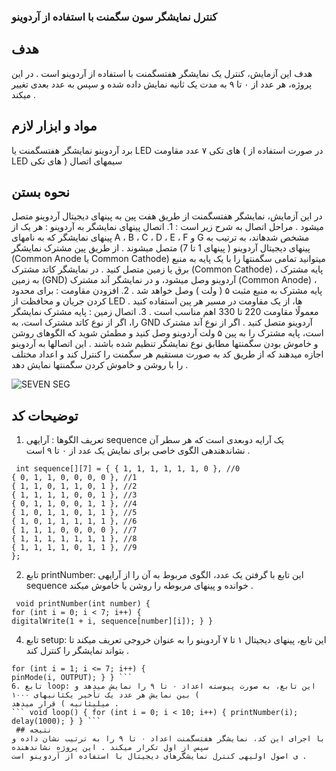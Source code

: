 ### کنترل نمایشگر سون سگمنت با استفاده از آردوینو
## هدف
هدف این آزمایش، کنترل یک نمایشگر هفتسگمنت با استفاده از آردوینو است . در این پروژه، هر عدد از ۰ تا ۹ به مدت یک
ثانیه نمایش داده شده و سپس به عدد بعدی تغییر میکند .
## مواد و ابزار لازم
برد آردوینو
نمایشگر هفتسگمنت یا LED های تکی
۷ عدد مقاومت ( در صورت استفاده از LED های تکی ) سیمهای اتصال
## نحوه بستن
در این آزمایش، نمایشگر هفتسگمنت از طریق هفت پین به پینهای دیجیتال آردوینو متصل میشود . مراحل اتصال به شرح
زیر است : 1. اتصال پینهای نمایشگر به آردوینو : هر یک از پینهای نمایشگر که به نامهای A ، B ، C ، D ، E ، F و G مشخص شدهاند، به ترتیب به پینهای دیجیتال آردوینو
( پینهای 1 تا 7) متصل میشوند . از طریق پین مشترک نمایشگر (Common Anode یا Common Cathode) میتوانید تمامی سگمنتها را با یک پایه
به منبع برق یا زمین متصل کنید . در نمایشگر کاتد مشترک (Common Cathode) ، پایه مشترک به زمین (GND)
آردوینو وصل میشود، و در نمایشگر آند مشترک (Common Anode) ، پایه مشترک به منبع مثبت ۵ ( ولت ) وصل خواهد
شد . 2. افزودن مقاومت : برای محدود کردن جریان و محافظت از LED ها، از یک مقاومت در مسیر هر پین استفاده کنید . معمولًا مقاومت 220 تا
330 اهم مناسب است . 3. اتصال زمین : پایه مشترک نمایشگر را، اگر از نوع کاتد مشترک است، به GND آردوینو متصل کنید . اگر از نوع آند مشترک است، پایه مشترک را به پین ۵ ولت آردوینو وصل کنید و مطمئن شوید که الگوهای روشن و
خاموش بودن سگمنتها مطابق نوع نمایشگر تنظیم شده باشند . این اتصالها به آردوینو اجازه میدهند که از طریق کد به صورت مستقیم هر سگمنت را کنترل کند و اعداد مختلف را با
روشن و خاموش کردن سگمنتها نمایش دهد .

![SEVEN SEG](https://github.com/user-attachments/assets/46a227dd-28f9-4802-ab95-ff4f4e03e76e)

## توضیحات کد
1. تعریف الگوها : آرایهی sequence یک آرایه دوبعدی است که هر سطر آن نشاندهندهی الگوی خاصی برای نمایش یک
عدد از ۰ تا ۹ است .
```
 int sequence[][7] = { { 1, 1, 1, 1, 1, 1, 0 }, //0
{ 0, 1, 1, 0, 0, 0, 0 }, //1
{ 1, 1, 0, 1, 1, 0, 1 }, //2
{ 1, 1, 1, 1, 0, 0, 1 }, //3
{ 0, 1, 1, 0, 0, 1, 1 }, //4
{ 1, 0, 1, 1, 0, 1, 1 }, //5
{ 1, 0, 1, 1, 1, 1, 1 }, //6
{ 1, 1, 1, 0, 0, 0, 0 }, //7
{ 1, 1, 1, 1, 1, 1, 1 }, //8
{ 1, 1, 1, 1, 0, 1, 1 }, //9
};
```
 2. تابع printNumber: این تابع با گرفتن یک عدد، الگوی مربوط به آن را از آرایهی sequence خوانده و پینهای مربوطه را روشن یا خاموش میکند .
```
 void printNumber(int number) {
for (int i = 0; i < 7; i++) {
digitalWrite(1 + i, sequence[number][i]); } }
```
4. تابع setup: این تابع، پینهای دیجیتال ۱ تا ۷ آردوینو را به عنوان خروجی تعریف میکند تا بتواند نمایشگر را کنترل کند .
``` void setup() {
for (int i = 1; i <= 7; i++) {
pinMode(i, OUTPUT); } } ```
6. تابع loop: این تابع، به صورت پیوسته اعداد ۰ تا ۹ را نمایش میدهد و بین نمایش هر عدد یک تأخیر یکثانیهای ۱۰۰۰ (
میلیثانیه ) قرار میدهد .
``` void loop() { for (int i = 0; i < 10; i++) { printNumber(i); delay(1000); } } ```
 ## نتیجه
با اجرای این کد، نمایشگر هفتسگمنت اعداد ۰ تا ۹ را به ترتیب نشان داده و سپس از اول تکرار میکند . این پروژه نشاندهنده
ی اصول اولیهی کنترل نمایشگرهای دیجیتال با استفاده از آردوینو است .
